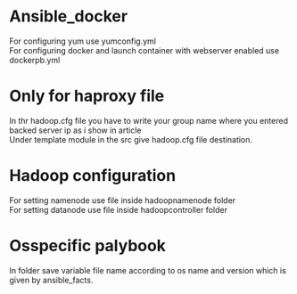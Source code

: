 # Ansible_docker

For configuring yum use yumconfig.yml<br/>
For configuring docker and launch container with webserver enabled  use dockerpb.yml
# Only for haproxy file
In thr hadoop.cfg file you have to write your group name where you entered backed server ip as i show in article<br/>
Under template module  in the src give hadoop.cfg file destination.
# Hadoop configuration
For setting namenode use file inside hadoopnamenode folder<br/>
For setting datanode use file inside hadoopcontroller folder
# Osspecific palybook
In folder save variable file name according to os name  and version which is given by ansible_facts.
